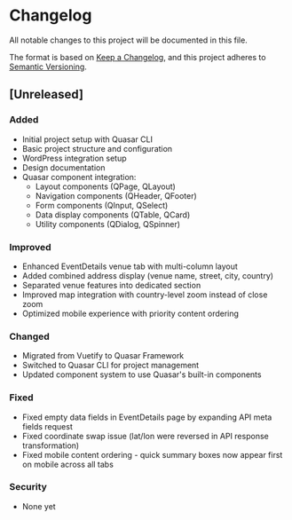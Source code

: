 # Changelog

All notable changes to this project will be documented in this file.

The format is based on [Keep a Changelog](https://keepachangelog.com/en/1.0.0/),
and this project adheres to [Semantic Versioning](https://semver.org/spec/v2.0.0.html).

## [Unreleased]

### Added

- Initial project setup with Quasar CLI
- Basic project structure and configuration
- WordPress integration setup
- Design documentation
- Quasar component integration:
  - Layout components (QPage, QLayout)
  - Navigation components (QHeader, QFooter)
  - Form components (QInput, QSelect)
  - Data display components (QTable, QCard)
  - Utility components (QDialog, QSpinner)

### Improved

- Enhanced EventDetails venue tab with multi-column layout
- Added combined address display (venue name, street, city, country)
- Separated venue features into dedicated section
- Improved map integration with country-level zoom instead of close zoom
- Optimized mobile experience with priority content ordering

### Changed

- Migrated from Vuetify to Quasar Framework
- Switched to Quasar CLI for project management
- Updated component system to use Quasar's built-in components

### Fixed

- Fixed empty data fields in EventDetails page by expanding API meta fields request
- Fixed coordinate swap issue (lat/lon were reversed in API response transformation)
- Fixed mobile content ordering - quick summary boxes now appear first on mobile across all tabs

### Security

- None yet

